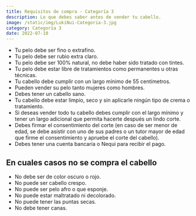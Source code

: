 ```yaml
---
title: Requisitos de compra - Categoría 3
description: Lo que debes saber antes de vender tu cabello.
image: /static/img/LukiNui-Categoria-3.jpg
category: Categoría 3
date: 2022-07-10
---
```


- Tu pelo debe ser fino o extrafino.
- Tu pelo debe ser rubio extra claro.
- Tu pelo debe ser 100% natural, no debe haber sido tratado con tintes.
- Tu pelo debe estar libre de tratamientos como permanentes u otras técnicas.
- Tu cabello debe cumplir con un largo mínimo de 55 centímetros.
- Pueden vender su pelo tanto mujeres como hombres.
- Debes tener un cabello sano.
- Tu cabello debe estar limpio, seco y sin aplicarle ningún tipo de crema o tratamiento.
- Si deseas vender todo tu cabello debes cumplir con el largo mínimo y tener un largo adicional que permita hacerte después un lindo corte.
- Debes firmar el consentimiento del corte (en caso de ser menor de edad, se debe asistir con uno de sus padres o un tutor mayor de edad que firme el consentimiento y apruebe el corte del cabello).
- Debes tener una cuenta bancaria o Nequi para recibir el pago.

## En cuales casos no se compra el cabello
- No debe ser de color oscuro o rojo.
- No puede ser cabello crespo.
- No puede ser pelo afro o que esponje.
- No puede estar maltratado ni decolorado.
- No puede tener las puntas secas.
- No debe tener canas.
